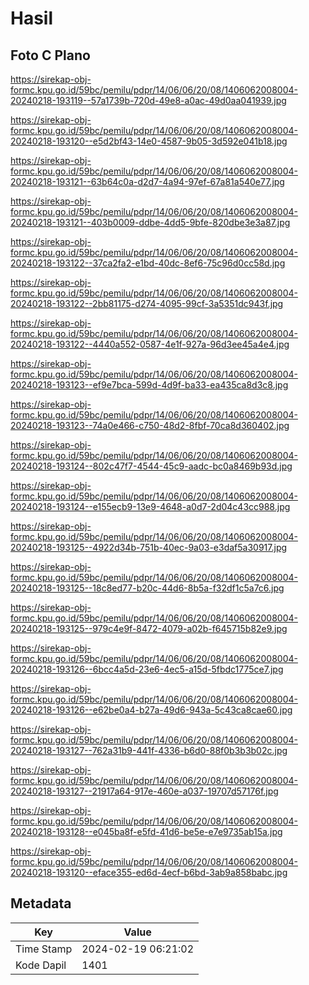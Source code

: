 # Hasil

## Foto C Plano

https://sirekap-obj-formc.kpu.go.id/59bc/pemilu/pdpr/14/06/06/20/08/1406062008004-20240218-193119--57a1739b-720d-49e8-a0ac-49d0aa041939.jpg

https://sirekap-obj-formc.kpu.go.id/59bc/pemilu/pdpr/14/06/06/20/08/1406062008004-20240218-193120--e5d2bf43-14e0-4587-9b05-3d592e041b18.jpg

https://sirekap-obj-formc.kpu.go.id/59bc/pemilu/pdpr/14/06/06/20/08/1406062008004-20240218-193121--63b64c0a-d2d7-4a94-97ef-67a81a540e77.jpg

https://sirekap-obj-formc.kpu.go.id/59bc/pemilu/pdpr/14/06/06/20/08/1406062008004-20240218-193121--403b0009-ddbe-4dd5-9bfe-820dbe3e3a87.jpg

https://sirekap-obj-formc.kpu.go.id/59bc/pemilu/pdpr/14/06/06/20/08/1406062008004-20240218-193122--37ca2fa2-e1bd-40dc-8ef6-75c96d0cc58d.jpg

https://sirekap-obj-formc.kpu.go.id/59bc/pemilu/pdpr/14/06/06/20/08/1406062008004-20240218-193122--2bb81175-d274-4095-99cf-3a5351dc943f.jpg

https://sirekap-obj-formc.kpu.go.id/59bc/pemilu/pdpr/14/06/06/20/08/1406062008004-20240218-193122--4440a552-0587-4e1f-927a-96d3ee45a4e4.jpg

https://sirekap-obj-formc.kpu.go.id/59bc/pemilu/pdpr/14/06/06/20/08/1406062008004-20240218-193123--ef9e7bca-599d-4d9f-ba33-ea435ca8d3c8.jpg

https://sirekap-obj-formc.kpu.go.id/59bc/pemilu/pdpr/14/06/06/20/08/1406062008004-20240218-193123--74a0e466-c750-48d2-8fbf-70ca8d360402.jpg

https://sirekap-obj-formc.kpu.go.id/59bc/pemilu/pdpr/14/06/06/20/08/1406062008004-20240218-193124--802c47f7-4544-45c9-aadc-bc0a8469b93d.jpg

https://sirekap-obj-formc.kpu.go.id/59bc/pemilu/pdpr/14/06/06/20/08/1406062008004-20240218-193124--e155ecb9-13e9-4648-a0d7-2d04c43cc988.jpg

https://sirekap-obj-formc.kpu.go.id/59bc/pemilu/pdpr/14/06/06/20/08/1406062008004-20240218-193125--4922d34b-751b-40ec-9a03-e3daf5a30917.jpg

https://sirekap-obj-formc.kpu.go.id/59bc/pemilu/pdpr/14/06/06/20/08/1406062008004-20240218-193125--18c8ed77-b20c-44d6-8b5a-f32df1c5a7c6.jpg

https://sirekap-obj-formc.kpu.go.id/59bc/pemilu/pdpr/14/06/06/20/08/1406062008004-20240218-193125--979c4e9f-8472-4079-a02b-f645715b82e9.jpg

https://sirekap-obj-formc.kpu.go.id/59bc/pemilu/pdpr/14/06/06/20/08/1406062008004-20240218-193126--6bcc4a5d-23e6-4ec5-a15d-5fbdc1775ce7.jpg

https://sirekap-obj-formc.kpu.go.id/59bc/pemilu/pdpr/14/06/06/20/08/1406062008004-20240218-193126--e62be0a4-b27a-49d6-943a-5c43ca8cae60.jpg

https://sirekap-obj-formc.kpu.go.id/59bc/pemilu/pdpr/14/06/06/20/08/1406062008004-20240218-193127--762a31b9-441f-4336-b6d0-88f0b3b3b02c.jpg

https://sirekap-obj-formc.kpu.go.id/59bc/pemilu/pdpr/14/06/06/20/08/1406062008004-20240218-193127--21917a64-917e-460e-a037-19707d57176f.jpg

https://sirekap-obj-formc.kpu.go.id/59bc/pemilu/pdpr/14/06/06/20/08/1406062008004-20240218-193128--e045ba8f-e5fd-41d6-be5e-e7e9735ab15a.jpg

https://sirekap-obj-formc.kpu.go.id/59bc/pemilu/pdpr/14/06/06/20/08/1406062008004-20240218-193120--eface355-ed6d-4ecf-b6bd-3ab9a858babc.jpg


## Metadata

| Key        | Value               |
| ---------- | ------------------- |
| Time Stamp | 2024-02-19 06:21:02 |
| Kode Dapil | 1401                |



